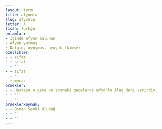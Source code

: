 ```yaml
---
layout: term
title: afyonlu
slug: afyonlu
letter: A
lisan: Türkçe
anlamlar:
- İçinde afyon bulunan
- Afyon yutmuş
- Dalgın, uyuşmuş, uyuşuk (kimse)
ozellikler:
- - sıfat
- - sıfat
  - ''
- - sıfat
  - ''
  - mecaz
ornekler:
- - Hastaya o gece ve sonraki gecelerde afyonlu ilaç dahi verirdim.
- - ''
- - ''
orneklerkaynak:
- - Osman Şevki Uludağ
- - ''
- - ''
---
```


